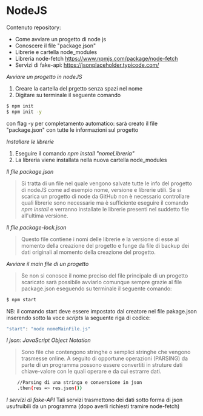 # NodeJS

Contenuto repository:
- Come avviare un progetto di node js
- Conoscere il file "package.json"
- Librerie e cartella node_modules
- Libreria node-fetch https://www.npmjs.com/package/node-fetch
- Servizi di fake-api: https://jsonplaceholder.typicode.com/

*Avviare un progetto in nodeJS*
1. Creare la cartella del prgetto senza spazi nel nome
2. Digitare su terminale il seguente comando
```sh
$ npm init
$ npm init -y
```
con flag -y per completamento automatico: sarà creato il file "package.json" con tutte le informazioni sul progetto

*Installare le librerie*
1. Eseguire il comando _npm install "nomeLibreria"_
2. La libreria viene installata nella nuova cartella node_modules

*Il file package.json*
>Si tratta di un file nel quale vengono salvate tutte le info del progetto di nodeJS come ad esempio nome, versione e librerie utili.
Se si scarica un progetto di node da GitHub non è necessario controllare quali librerie sono necessarie ma è sufficiente eseguire il comando _npm install_ e verranno installate le librerie presenti nel suddetto file all'ultima versione.

*Il file package-lock.json*
>Questo file contiene i nomi delle librerie e la versione di esse al momento della creazione del progetto e funge da file di backup dei dati originali al momento della creazione del progetto.

*Avviare il main file di un progetto*
>Se non si conosce il nome preciso del file principale di un progetto scaricato sarà possibile avviarlo comunque sempre grazie al file package.json eseguendo su terminale il seguente comando:
```sh
$ npm start
```
NB: il comando start deve essere impostato dal creatore nel file pakage.json inserendo sotto la voce _scripts_ la seguente riga di codice:

```sh
"start": "node nomeMainFile.js"
```

*I json: JavaScript Object Notation*
>Sono file che contengono stringhe o semplici stringhe che vengono trasmesse online.
>A seguito di opportune operazioni (PARSING) da parte di un programma possono essere convertiti in struture dati chiave-valore con le quali operare e da cui estrarre dati.
```sh
	//Parsing di una stringa e conversione in json
	.then(res => res.json())
```

*I servizi di fake-API*
Tali servizi trasmettono dei dati sotto forma di json usufruibili da un programma (dopo averli richiesti tramire node-fetch)